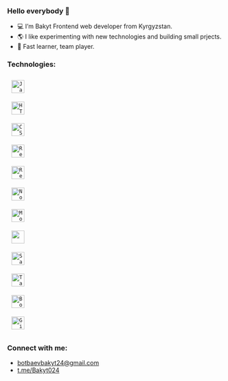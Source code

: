 ### Hello everybody 👋

- 💻 I’m Bakyt Frontend web developer from Kyrgyzstan.
- 🌎 I like experimenting with new technologies and building small prjects.
- 💬 Fast learner, team player.

### Technologies:

<code><img style="margin: 10px" src="https://api.iconify.design/logos/javascript.svg" alt="JavaScript" height="30" title="JavaScript" /> </code>
<code><img style="margin: 10px" src="https://api.iconify.design/logos/html-5.svg" alt="HTML5" height="30" title="HTML5" /> </code>
<code><img style="margin: 10px" src="https://api.iconify.design/logos/css-3.svg" alt="CSS3" height="30" title="CSS3" /> </code>
<code><img style="margin: 10px" src="https://api.iconify.design/logos/react.svg" alt="ReactJS" height="30" title="React" /> </code>
<code><img style="margin: 10px" src="https://api.iconify.design/logos/redux.svg" alt="Redux" height="30" title="Redux" /> </code>
<code><img style="margin: 10px" src="https://api.iconify.design/logos/nodejs.svg" alt="Node" height="30" title="Node.js" /> </code>
<code><img style="margin: 10px" src="https://api.iconify.design/vscode-icons/file-type-mongo.svg" alt="Mongo" height="30" title="MongoDB" /> </code>
<code><img style="margin: 10px" src="https://api.iconify.design/logos/sass.svg" alt="" height="30" title="" /> </code>
<code><img style="margin: 10px" src="https://api.iconify.design/logos/sass.svg" alt="Sass" height="30" title="Sass" /> </code>
<code><img style="margin: 10px" src="https://api.iconify.design/logos/tailwindcss-icon.svg" alt="TailwindCSS" height="30" title="TailwindCSS" /> </code>
<code><img style="margin: 10px" src="https://api.iconify.design/logos/bootstrap.svg" alt="Bootstrap" height="30" title="Bootstrap" /> </code>
<code><img style="margin: 10px" src="https://api.iconify.design/logos/git.svg" alt="Git" height="30" title="Git" /> </code>




### Connect with me:
- botbaevbakyt24@gmail.com
- <a href="https://t.me/Bakyt024">t.me/Bakyt024</a>
